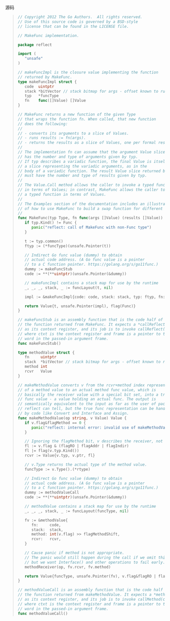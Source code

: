 

源码

> ```Go
> // Copyright 2012 The Go Authors.  All rights reserved.
> // Use of this source code is governed by a BSD-style
> // license that can be found in the LICENSE file.
>
> // MakeFunc implementation.
>
> package reflect
>
> import (
>    "unsafe"
> )
>
> // makeFuncImpl is the closure value implementing the function
> // returned by MakeFunc.
> type makeFuncImpl struct {
>    code  uintptr
>    stack *bitVector // stack bitmap for args - offset known to runtime
>    typ   *funcType
>    fn    func([]Value) []Value
> }
>
> // MakeFunc returns a new function of the given Type
> // that wraps the function fn. When called, that new function
> // does the following:
> //
> // - converts its arguments to a slice of Values.
> // - runs results := fn(args).
> // - returns the results as a slice of Values, one per formal result.
> //
> // The implementation fn can assume that the argument Value slice
> // has the number and type of arguments given by typ.
> // If typ describes a variadic function, the final Value is itself
> // a slice representing the variadic arguments, as in the
> // body of a variadic function. The result Value slice returned by fn
> // must have the number and type of results given by typ.
> //
> // The Value.Call method allows the caller to invoke a typed function
> // in terms of Values; in contrast, MakeFunc allows the caller to implement
> // a typed function in terms of Values.
> //
> // The Examples section of the documentation includes an illustration
> // of how to use MakeFunc to build a swap function for different types.
> //
> func MakeFunc(typ Type, fn func(args []Value) (results []Value)) Value {
>    if typ.Kind() != Func {
>       panic("reflect: call of MakeFunc with non-Func type")
>    }
>
>    t := typ.common()
>    ftyp := (*funcType)(unsafe.Pointer(t))
>
>    // Indirect Go func value (dummy) to obtain
>    // actual code address. (A Go func value is a pointer
>    // to a C function pointer. https://golang.org/s/go11func.)
>    dummy := makeFuncStub
>    code := **(**uintptr)(unsafe.Pointer(&dummy))
>
>    // makeFuncImpl contains a stack map for use by the runtime
>    _, _, _, stack, _ := funcLayout(t, nil)
>
>    impl := &makeFuncImpl{code: code, stack: stack, typ: ftyp, fn: fn}
>
>    return Value{t, unsafe.Pointer(impl), flag(Func)}
> }
>
> // makeFuncStub is an assembly function that is the code half of
> // the function returned from MakeFunc. It expects a *callReflectFunc
> // as its context register, and its job is to invoke callReflect(ctxt, frame)
> // where ctxt is the context register and frame is a pointer to the first
> // word in the passed-in argument frame.
> func makeFuncStub()
>
> type methodValue struct {
>    fn     uintptr
>    stack  *bitVector // stack bitmap for args - offset known to runtime
>    method int
>    rcvr   Value
> }
>
> // makeMethodValue converts v from the rcvr+method index representation
> // of a method value to an actual method func value, which is
> // basically the receiver value with a special bit set, into a true
> // func value - a value holding an actual func. The output is
> // semantically equivalent to the input as far as the user of package
> // reflect can tell, but the true func representation can be handled
> // by code like Convert and Interface and Assign.
> func makeMethodValue(op string, v Value) Value {
>    if v.flag&flagMethod == 0 {
>       panic("reflect: internal error: invalid use of makeMethodValue")
>    }
>
>    // Ignoring the flagMethod bit, v describes the receiver, not the method type.
>    fl := v.flag & (flagRO | flagAddr | flagIndir)
>    fl |= flag(v.typ.Kind())
>    rcvr := Value{v.typ, v.ptr, fl}
>
>    // v.Type returns the actual type of the method value.
>    funcType := v.Type().(*rtype)
>
>    // Indirect Go func value (dummy) to obtain
>    // actual code address. (A Go func value is a pointer
>    // to a C function pointer. https://golang.org/s/go11func.)
>    dummy := methodValueCall
>    code := **(**uintptr)(unsafe.Pointer(&dummy))
>
>    // methodValue contains a stack map for use by the runtime
>    _, _, _, stack, _ := funcLayout(funcType, nil)
>
>    fv := &methodValue{
>       fn:     code,
>       stack:  stack,
>       method: int(v.flag) >> flagMethodShift,
>       rcvr:   rcvr,
>    }
>
>    // Cause panic if method is not appropriate.
>    // The panic would still happen during the call if we omit this,
>    // but we want Interface() and other operations to fail early.
>    methodReceiver(op, fv.rcvr, fv.method)
>
>    return Value{funcType, unsafe.Pointer(fv), v.flag&flagRO | flag(Func)}
> }
>
> // methodValueCall is an assembly function that is the code half of
> // the function returned from makeMethodValue. It expects a *methodValue
> // as its context register, and its job is to invoke callMethod(ctxt, frame)
> // where ctxt is the context register and frame is a pointer to the first
> // word in the passed-in argument frame.
> func methodValueCall()
>
> ```







